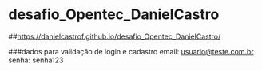# desafio_Opentec_DanielCastro

##https://danielcastrof.github.io/desafio_Opentec_DanielCastro/

###dados para validação de login e cadastro
email: usuario@teste.com.br
senha: senha123
